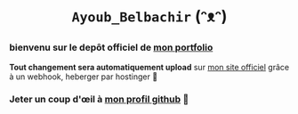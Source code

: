 # <p align="center"> ```Ayoub_Belbachir``` (ᵔᴥᵔ) </p>

 ### bienvenu sur le depôt officiel de [mon portfolio](https://ay-belbachir.github.io/portefolio_Ayoub_Belbachir_SIO_SISR/)
**Tout changement sera automatiquement upload** sur [mon site officiel](https://ayoubbelbachirsisr.fr/) grâce à un webhook, heberger par hostinger 🔵


### Jeter un coup d'œil à [mon profil github](https://github.com/ay-belbachir) :eyes:


